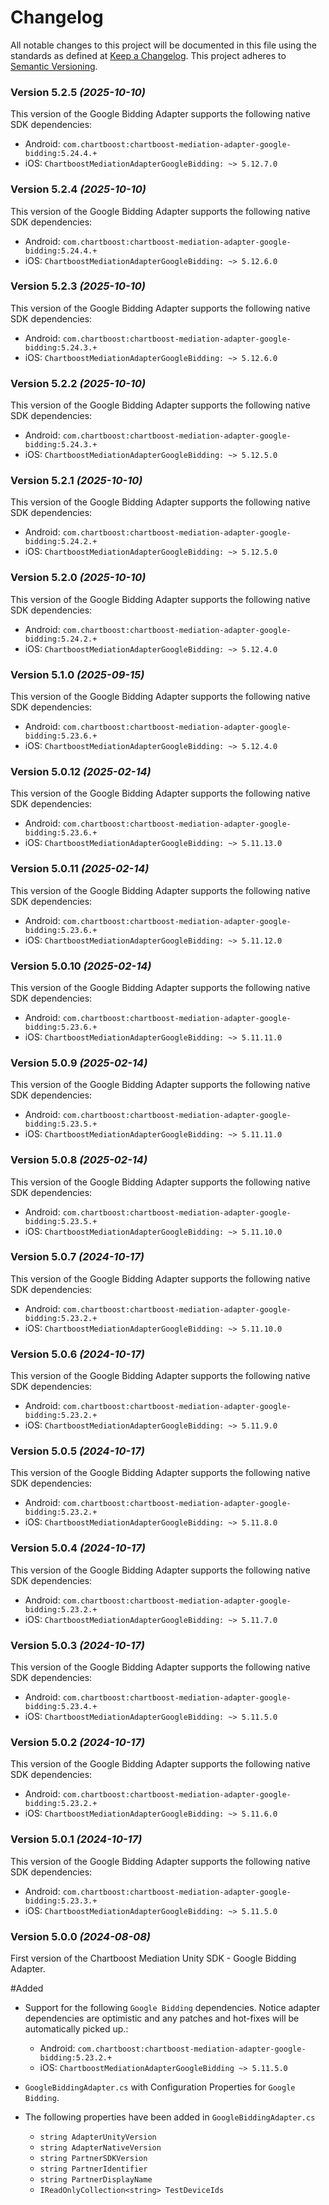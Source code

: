 # Changelog
All notable changes to this project will be documented in this file using the standards as defined at [Keep a Changelog](https://keepachangelog.com/en/1.0.0/). This project adheres to [Semantic Versioning](https://semver.org/spec/v2.0.0).

### Version 5.2.5 *(2025-10-10)*
This version of the Google Bidding Adapter supports the following native SDK dependencies:
  * Android: `com.chartboost:chartboost-mediation-adapter-google-bidding:5.24.4.+`
  * iOS: `ChartboostMediationAdapterGoogleBidding: ~> 5.12.7.0`

### Version 5.2.4 *(2025-10-10)*
This version of the Google Bidding Adapter supports the following native SDK dependencies:
  * Android: `com.chartboost:chartboost-mediation-adapter-google-bidding:5.24.4.+`
  * iOS: `ChartboostMediationAdapterGoogleBidding: ~> 5.12.6.0`

### Version 5.2.3 *(2025-10-10)*
This version of the Google Bidding Adapter supports the following native SDK dependencies:
  * Android: `com.chartboost:chartboost-mediation-adapter-google-bidding:5.24.3.+`
  * iOS: `ChartboostMediationAdapterGoogleBidding: ~> 5.12.6.0`

### Version 5.2.2 *(2025-10-10)*
This version of the Google Bidding Adapter supports the following native SDK dependencies:
  * Android: `com.chartboost:chartboost-mediation-adapter-google-bidding:5.24.3.+`
  * iOS: `ChartboostMediationAdapterGoogleBidding: ~> 5.12.5.0`

### Version 5.2.1 *(2025-10-10)*
This version of the Google Bidding Adapter supports the following native SDK dependencies:
  * Android: `com.chartboost:chartboost-mediation-adapter-google-bidding:5.24.2.+`
  * iOS: `ChartboostMediationAdapterGoogleBidding: ~> 5.12.5.0`

### Version 5.2.0 *(2025-10-10)*
This version of the Google Bidding Adapter supports the following native SDK dependencies:
  * Android: `com.chartboost:chartboost-mediation-adapter-google-bidding:5.24.2.+`
  * iOS: `ChartboostMediationAdapterGoogleBidding: ~> 5.12.4.0`

### Version 5.1.0 *(2025-09-15)*
This version of the Google Bidding Adapter supports the following native SDK dependencies:
  * Android: `com.chartboost:chartboost-mediation-adapter-google-bidding:5.23.6.+`
  * iOS: `ChartboostMediationAdapterGoogleBidding: ~> 5.12.4.0`

### Version 5.0.12 *(2025-02-14)*
This version of the Google Bidding Adapter supports the following native SDK dependencies:
  * Android: `com.chartboost:chartboost-mediation-adapter-google-bidding:5.23.6.+`
  * iOS: `ChartboostMediationAdapterGoogleBidding: ~> 5.11.13.0`

### Version 5.0.11 *(2025-02-14)*
This version of the Google Bidding Adapter supports the following native SDK dependencies:
  * Android: `com.chartboost:chartboost-mediation-adapter-google-bidding:5.23.6.+`
  * iOS: `ChartboostMediationAdapterGoogleBidding: ~> 5.11.12.0`

### Version 5.0.10 *(2025-02-14)*
This version of the Google Bidding Adapter supports the following native SDK dependencies:
  * Android: `com.chartboost:chartboost-mediation-adapter-google-bidding:5.23.6.+`
  * iOS: `ChartboostMediationAdapterGoogleBidding: ~> 5.11.11.0`

### Version 5.0.9 *(2025-02-14)*
This version of the Google Bidding Adapter supports the following native SDK dependencies:
  * Android: `com.chartboost:chartboost-mediation-adapter-google-bidding:5.23.5.+`
  * iOS: `ChartboostMediationAdapterGoogleBidding: ~> 5.11.11.0`

### Version 5.0.8 *(2025-02-14)*
This version of the Google Bidding Adapter supports the following native SDK dependencies:
  * Android: `com.chartboost:chartboost-mediation-adapter-google-bidding:5.23.5.+`
  * iOS: `ChartboostMediationAdapterGoogleBidding: ~> 5.11.10.0`

### Version 5.0.7 *(2024-10-17)*
This version of the Google Bidding Adapter supports the following native SDK dependencies:
  * Android: `com.chartboost:chartboost-mediation-adapter-google-bidding:5.23.2.+`
  * iOS: `ChartboostMediationAdapterGoogleBidding: ~> 5.11.10.0`

### Version 5.0.6 *(2024-10-17)*
This version of the Google Bidding Adapter supports the following native SDK dependencies:
  * Android: `com.chartboost:chartboost-mediation-adapter-google-bidding:5.23.2.+`
  * iOS: `ChartboostMediationAdapterGoogleBidding: ~> 5.11.9.0`

### Version 5.0.5 *(2024-10-17)*
This version of the Google Bidding Adapter supports the following native SDK dependencies:
  * Android: `com.chartboost:chartboost-mediation-adapter-google-bidding:5.23.2.+`
  * iOS: `ChartboostMediationAdapterGoogleBidding: ~> 5.11.8.0`

### Version 5.0.4 *(2024-10-17)*
This version of the Google Bidding Adapter supports the following native SDK dependencies:
  * Android: `com.chartboost:chartboost-mediation-adapter-google-bidding:5.23.2.+`
  * iOS: `ChartboostMediationAdapterGoogleBidding: ~> 5.11.7.0`

### Version 5.0.3 *(2024-10-17)*
This version of the Google Bidding Adapter supports the following native SDK dependencies:
  * Android: `com.chartboost:chartboost-mediation-adapter-google-bidding:5.23.4.+`
  * iOS: `ChartboostMediationAdapterGoogleBidding: ~> 5.11.5.0`

### Version 5.0.2 *(2024-10-17)*
This version of the Google Bidding Adapter supports the following native SDK dependencies:
  * Android: `com.chartboost:chartboost-mediation-adapter-google-bidding:5.23.2.+`
  * iOS: `ChartboostMediationAdapterGoogleBidding: ~> 5.11.6.0`

### Version 5.0.1 *(2024-10-17)*
This version of the Google Bidding Adapter supports the following native SDK dependencies:
  * Android: `com.chartboost:chartboost-mediation-adapter-google-bidding:5.23.3.+`
  * iOS: `ChartboostMediationAdapterGoogleBidding: ~> 5.11.5.0`

### Version 5.0.0 *(2024-08-08)*

First version of the Chartboost Mediation Unity SDK - Google Bidding Adapter.

#Added 
- Support for the following `Google Bidding` dependencies. Notice adapter dependencies are optimistic and any patches and hot-fixes will be automatically picked up.:
    * Android: `com.chartboost:chartboost-mediation-adapter-google-bidding:5.23.2.+`
    * iOS: `ChartboostMediationAdapterGoogleBidding ~> 5.11.5.0`
    
- `GoogleBiddingAdapter.cs` with Configuration Properties for `Google Bidding`.
- The following properties have been added in `GoogleBiddingAdapter.cs`
    * `string AdapterUnityVersion`
    * `string AdapterNativeVersion`
    * `string PartnerSDKVersion`
    * `string PartnerIdentifier`
    * `string PartnerDisplayName`
    * `IReadOnlyCollection<string> TestDeviceIds`
